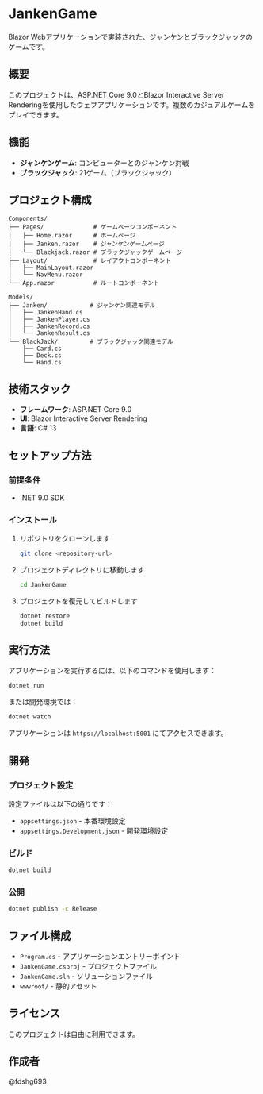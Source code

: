 # JankenGame

Blazor Webアプリケーションで実装された、ジャンケンとブラックジャックのゲームです。

## 概要

このプロジェクトは、ASP.NET Core 9.0とBlazor Interactive Server Renderingを使用したウェブアプリケーションです。複数のカジュアルゲームをプレイできます。

## 機能

- **ジャンケンゲーム**: コンピューターとのジャンケン対戦
- **ブラックジャック**: 21ゲーム（ブラックジャック）

## プロジェクト構成

```
Components/
├── Pages/              # ゲームページコンポーネント
│   ├── Home.razor      # ホームページ
│   ├── Janken.razor    # ジャンケンゲームページ
│   └── Blackjack.razor # ブラックジャックゲームページ
├── Layout/             # レイアウトコンポーネント
│   ├── MainLayout.razor
│   └── NavMenu.razor
└── App.razor           # ルートコンポーネント

Models/
├── Janken/            # ジャンケン関連モデル
│   ├── JankenHand.cs
│   ├── JankenPlayer.cs
│   ├── JankenRecord.cs
│   └── JankenResult.cs
└── BlackJack/         # ブラックジャック関連モデル
    ├── Card.cs
    ├── Deck.cs
    └── Hand.cs
```

## 技術スタック

- **フレームワーク**: ASP.NET Core 9.0
- **UI**: Blazor Interactive Server Rendering
- **言語**: C# 13

## セットアップ方法

### 前提条件

- .NET 9.0 SDK

### インストール

1. リポジトリをクローンします
   ```bash
   git clone <repository-url>
   ```

2. プロジェクトディレクトリに移動します
   ```bash
   cd JankenGame
   ```

3. プロジェクトを復元してビルドします
   ```bash
   dotnet restore
   dotnet build
   ```

## 実行方法

アプリケーションを実行するには、以下のコマンドを使用します：

```bash
dotnet run
```

または開発環境では：

```bash
dotnet watch
```

アプリケーションは `https://localhost:5001` にてアクセスできます。

## 開発

### プロジェクト設定

設定ファイルは以下の通りです：

- `appsettings.json` - 本番環境設定
- `appsettings.Development.json` - 開発環境設定

### ビルド

```bash
dotnet build
```

### 公開

```bash
dotnet publish -c Release
```

## ファイル構成

- `Program.cs` - アプリケーションエントリーポイント
- `JankenGame.csproj` - プロジェクトファイル
- `JankenGame.sln` - ソリューションファイル
- `wwwroot/` - 静的アセット

## ライセンス

このプロジェクトは自由に利用できます。

## 作成者

@fdshg693
